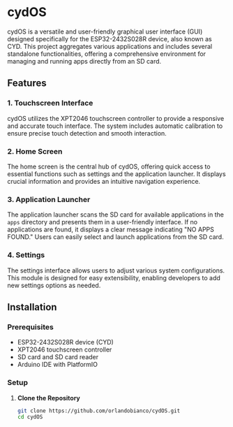 # cydOS

cydOS is a versatile and user-friendly graphical user interface (GUI) designed specifically for the ESP32-2432S028R device, also known as CYD. This project aggregates various applications and includes several standalone functionalities, offering a comprehensive environment for managing and running apps directly from an SD card.

## Features

### 1. Touchscreen Interface
cydOS utilizes the XPT2046 touchscreen controller to provide a responsive and accurate touch interface. The system includes automatic calibration to ensure precise touch detection and smooth interaction.

### 2. Home Screen
The home screen is the central hub of cydOS, offering quick access to essential functions such as settings and the application launcher. It displays crucial information and provides an intuitive navigation experience.

### 3. Application Launcher
The application launcher scans the SD card for available applications in the `apps` directory and presents them in a user-friendly interface. If no applications are found, it displays a clear message indicating "NO APPS FOUND." Users can easily select and launch applications from the SD card.

### 4. Settings
The settings interface allows users to adjust various system configurations. This module is designed for easy extensibility, enabling developers to add new settings options as needed.

## Installation

### Prerequisites
- ESP32-2432S028R device (CYD)
- XPT2046 touchscreen controller
- SD card and SD card reader
- Arduino IDE with PlatformIO

### Setup

1. **Clone the Repository**
   ```sh
   git clone https://github.com/orlandobianco/cydOS.git
   cd cydOS

